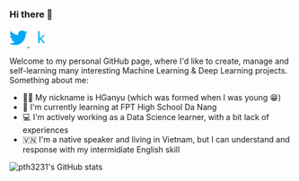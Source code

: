 ### Hi there 👋

<div>
  <a href="https://twitter.com/HGanyu_pth" style="margin-right: 5px;">
    <img src="./imgs/twitter.png" height="32"/>
  </a>
  <a href="https://www.kaggle.com/hganyu" style="margin-right: 5px;">
    <img src="./imgs/kaggle.jfif" height="32"/>
  </a>
</div>

Welcome to my personal GitHub page, where I'd like to create, manage and self-learning many interesting Machine Learning & Deep Learning projects.
<br/>
Something about me:
- 👨‍💻 My nickname is HGanyu (which was formed when I was young 😁)
- 🏫 I'm currently learning at FPT High School Da Nang
- 💻 I'm actively working as a Data Science learner, with a bit lack of experiences
- 🇻🇳 I'm a native speaker and living in Vietnam, but I can understand and response with my intermidiate English skill

![pth3231's GitHub stats](https://github-readme-stats.vercel.app/api?username=pth3231&show_icons=true&theme=transparent)

